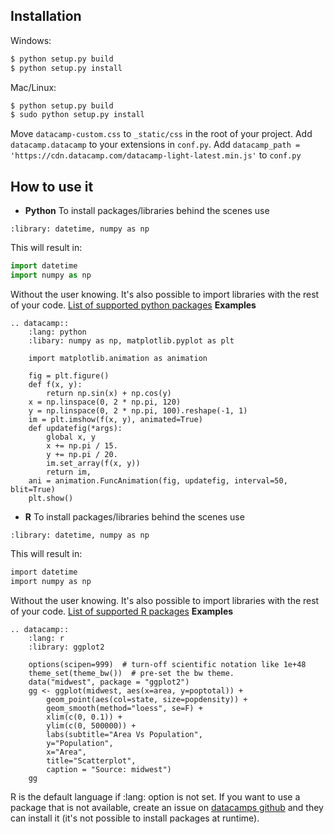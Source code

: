 ## Installation

Windows:

```bash
$ python setup.py build
$ python setup.py install
```

Mac/Linux:

```bash
$ python setup.py build
$ sudo python setup.py install
```
Move `datacamp-custom.css` to `_static/css` in the root of your project. 
Add `datacamp.datacamp` to your extensions in `conf.py`. 
Add `datacamp_path = 'https://cdn.datacamp.com/datacamp-light-latest.min.js'` to `conf.py`
## How to use it
* **Python**
To install packages/libraries behind the scenes use 
```
:library: datetime, numpy as np
```
This will result in:
```python
import datetime
import numpy as np
```
Without the user knowing. It's also possible to import libraries with the rest of your code.
[List of supported python packages](http://documents.datacamp.com/default_python_packages.txt)
**Examples**
```
.. datacamp::
    :lang: python
    :libary: numpy as np, matplotlib.pyplot as plt
    
    import matplotlib.animation as animation
    
    fig = plt.figure()
    def f(x, y):
        return np.sin(x) + np.cos(y)
    x = np.linspace(0, 2 * np.pi, 120)
    y = np.linspace(0, 2 * np.pi, 100).reshape(-1, 1)
    im = plt.imshow(f(x, y), animated=True)
    def updatefig(*args):
        global x, y
        x += np.pi / 15.
        y += np.pi / 20.
        im.set_array(f(x, y))
        return im,
    ani = animation.FuncAnimation(fig, updatefig, interval=50, blit=True)
    plt.show()
```
* **R**
To install packages/libraries behind the scenes use 
```
:library: datetime, numpy as np
```
This will result in:
```r
import datetime
import numpy as np
```
Without the user knowing. It's also possible to import libraries with the rest of your code.
[List of supported R packages](http://documents.datacamp.com/default_r_packages.txt)
**Examples**
```
.. datacamp::
    :lang: r
    :library: ggplot2

    options(scipen=999)  # turn-off scientific notation like 1e+48
    theme_set(theme_bw())  # pre-set the bw theme.
    data("midwest", package = "ggplot2")
    gg <- ggplot(midwest, aes(x=area, y=poptotal)) + 
        geom_point(aes(col=state, size=popdensity)) + 
        geom_smooth(method="loess", se=F) + 
        xlim(c(0, 0.1)) + 
        ylim(c(0, 500000)) + 
        labs(subtitle="Area Vs Population", 
        y="Population", 
        x="Area", 
        title="Scatterplot", 
        caption = "Source: midwest")
    gg
```
R is the default language if :lang: option is not set.
If you want to use a package that is not available, create an issue on [datacamps github](https://github.com/datacamp/datacamp-light/issues) and they can install it (it's not possible to install packages at runtime).